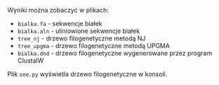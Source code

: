 
Wyniki można zobaczyć w plikach:
- `bialka.fa` - sekwencje białek
- `bialka.aln` - uliniowione sekwencje białek
- `tree_nj` - drzewo filogenetyczne metodą NJ
- `tree_upgma` - drzewo filogenetyczne metodą UPGMA
- `bialka.dnd` - drzewo filogenetyczne wygenerowane przez program ClustalW

Plik `see.py` wyświetla drzewo filogenetyczne w konsoli.
